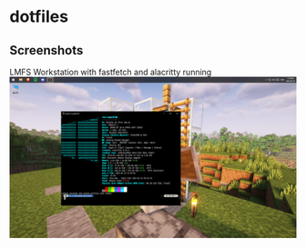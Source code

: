 # dotfiles
## Screenshots
LMFS Workstation with fastfetch and alacritty running
![Windows 10](/screenshots/lmfsws.png)
